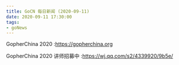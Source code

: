 ```yaml
---
title: GoCN 每日新闻 (2020-09-11)
date: 2020-09-11 17:30:00
tags:
- goNews
---
```

GopherChina 2020 :https://gopherchina.org

GopherChina 2020 讲师招募中 :https://wj.qq.com/s2/4339920/9b5e/

